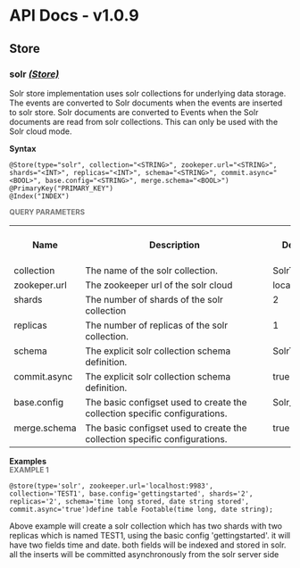 # API Docs - v1.0.9

## Store

### solr *<a target="_blank" href="https://wso2.github.io/siddhi/documentation/siddhi-4.0/#store">(Store)</a>*

<p style="word-wrap: break-word">Solr store implementation uses solr collections for underlying data storage. The events are converted to Solr documents when the events are inserted to solr store. Solr documents are converted to Events when the Solr documents are read from solr collections. This can only be used with the Solr cloud mode.</p>

<span id="syntax" class="md-typeset" style="display: block; font-weight: bold;">Syntax</span>
```
@Store(type="solr", collection="<STRING>", zookeper.url="<STRING>", shards="<INT>", replicas="<INT>", schema="<STRING>", commit.async="<BOOL>", base.config="<STRING>", merge.schema="<BOOL>")
@PrimaryKey("PRIMARY_KEY")
@Index("INDEX")
```

<span id="query-parameters" class="md-typeset" style="display: block; color: rgba(0, 0, 0, 0.54); font-size: 12.8px; font-weight: bold;">QUERY PARAMETERS</span>
<table>
    <tr>
        <th>Name</th>
        <th style="min-width: 20em">Description</th>
        <th>Default Value</th>
        <th>Possible Data Types</th>
        <th>Optional</th>
        <th>Dynamic</th>
    </tr>
    <tr>
        <td style="vertical-align: top">collection</td>
        <td style="vertical-align: top; word-wrap: break-word">The name of the solr collection.</td>
        <td style="vertical-align: top">SolrTable_Id</td>
        <td style="vertical-align: top">STRING</td>
        <td style="vertical-align: top">Yes</td>
        <td style="vertical-align: top">No</td>
    </tr>
    <tr>
        <td style="vertical-align: top">zookeper.url</td>
        <td style="vertical-align: top; word-wrap: break-word">The zookeeper url of the solr cloud</td>
        <td style="vertical-align: top">localhost:9983</td>
        <td style="vertical-align: top">STRING</td>
        <td style="vertical-align: top">Yes</td>
        <td style="vertical-align: top">No</td>
    </tr>
    <tr>
        <td style="vertical-align: top">shards</td>
        <td style="vertical-align: top; word-wrap: break-word">The number of shards of the solr collection</td>
        <td style="vertical-align: top">2</td>
        <td style="vertical-align: top">INT</td>
        <td style="vertical-align: top">Yes</td>
        <td style="vertical-align: top">No</td>
    </tr>
    <tr>
        <td style="vertical-align: top">replicas</td>
        <td style="vertical-align: top; word-wrap: break-word">The number of replicas of the solr collection.</td>
        <td style="vertical-align: top">1</td>
        <td style="vertical-align: top">INT</td>
        <td style="vertical-align: top">Yes</td>
        <td style="vertical-align: top">No</td>
    </tr>
    <tr>
        <td style="vertical-align: top">schema</td>
        <td style="vertical-align: top; word-wrap: break-word">The explicit solr collection schema definition.</td>
        <td style="vertical-align: top">SolrTable_Schema</td>
        <td style="vertical-align: top">STRING</td>
        <td style="vertical-align: top">Yes</td>
        <td style="vertical-align: top">No</td>
    </tr>
    <tr>
        <td style="vertical-align: top">commit.async</td>
        <td style="vertical-align: top; word-wrap: break-word">The explicit solr collection schema definition.</td>
        <td style="vertical-align: top">true</td>
        <td style="vertical-align: top">BOOL</td>
        <td style="vertical-align: top">Yes</td>
        <td style="vertical-align: top">No</td>
    </tr>
    <tr>
        <td style="vertical-align: top">base.config</td>
        <td style="vertical-align: top; word-wrap: break-word">The basic configset used to create the collection specific configurations.</td>
        <td style="vertical-align: top">Solr_Base_Config</td>
        <td style="vertical-align: top">STRING</td>
        <td style="vertical-align: top">Yes</td>
        <td style="vertical-align: top">No</td>
    </tr>
    <tr>
        <td style="vertical-align: top">merge.schema</td>
        <td style="vertical-align: top; word-wrap: break-word">The basic configset used to create the collection specific configurations.</td>
        <td style="vertical-align: top">true</td>
        <td style="vertical-align: top">BOOL</td>
        <td style="vertical-align: top">Yes</td>
        <td style="vertical-align: top">No</td>
    </tr>
</table>

<span id="examples" class="md-typeset" style="display: block; font-weight: bold;">Examples</span>
<span id="example-1" class="md-typeset" style="display: block; color: rgba(0, 0, 0, 0.54); font-size: 12.8px; font-weight: bold;">EXAMPLE 1</span>
```
@store(type='solr', zookeeper.url='localhost:9983', collection='TEST1', base.config='gettingstarted', shards='2', replicas='2', schema='time long stored, date string stored', commit.async='true')define table Footable(time long, date string);
```
<p style="word-wrap: break-word">Above example will create a solr collection which has two shards with two replicas which is named TEST1, using the basic config 'gettingstarted'. it will have two fields time and date. both fields will be indexed and stored in solr. all the inserts will be committed asynchronously from the solr server side</p>

